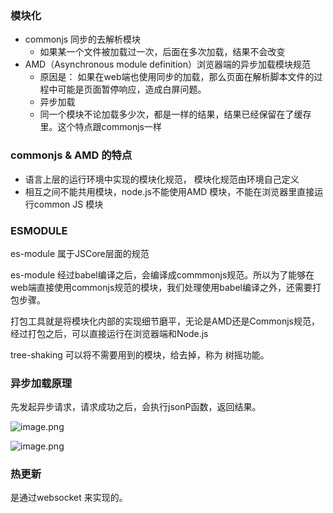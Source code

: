 ### 模块化
- commonjs 同步的去解析模块
    - 如果某一个文件被加载过一次，后面在多次加载，结果不会改变
- AMD（Asynchronous module definition）浏览器端的异步加载模块规范
    - 原因是： 如果在web端也使用同步的加载，那么页面在解析脚本文件的过程中可能是页面暂停响应，造成白屏问题。
    - 异步加载
    - 同一个模块不论加载多少次，都是一样的结果，结果已经保留在了缓存里。这个特点跟commonjs一样


### commonjs & AMD 的特点
- 语言上层的运行环境中实现的模块化规范， 模块化规范由环境自己定义
- 相互之间不能共用模块，node.js不能使用AMD 模块，不能在浏览器里直接运行common JS 模块


### ESMODULE 
es-module 属于JSCore层面的规范 

es-module 经过babel编译之后，会编译成commmonjs规范。所以为了能够在web端直接使用commonjs规范的模块，我们处理使用babel编译之外，还需要打包步骤。

打包工具就是将模块化内部的实现细节磨平，无论是AMD还是Commonjs规范，经过打包之后，可以直接运行在浏览器端和Node.js 


tree-shaking 可以将不需要用到的模块，给去掉，称为 树摇功能。

### 异步加载原理

先发起异步请求，请求成功之后，会执行jsonP函数，返回结果。

![image.png](https://upload-images.jianshu.io/upload_images/5016475-032d18489b571a6f.png?imageMogr2/auto-orient/strip%7CimageView2/2/w/1240)

![image.png](https://upload-images.jianshu.io/upload_images/5016475-af9b61ed14f18a1b.png?imageMogr2/auto-orient/strip%7CimageView2/2/w/1240)

### 热更新
是通过websocket 来实现的。